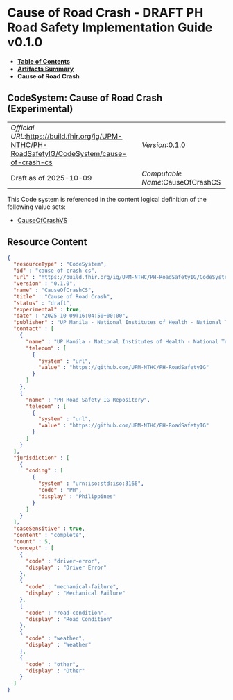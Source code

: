 # Cause of Road Crash - DRAFT PH Road Safety Implementation Guide v0.1.0

* [**Table of Contents**](toc.md)
* [**Artifacts Summary**](artifacts.md)
* **Cause of Road Crash**

## CodeSystem: Cause of Road Crash (Experimental) 

| | |
| :--- | :--- |
| *Official URL*:https://build.fhir.org/ig/UPM-NTHC/PH-RoadSafetyIG/CodeSystem/cause-of-crash-cs | *Version*:0.1.0 |
| Draft as of 2025-10-09 | *Computable Name*:CauseOfCrashCS |

 This Code system is referenced in the content logical definition of the following value sets: 

* [CauseOfCrashVS](ValueSet-cause-of-crash-vs.md)



## Resource Content

```json
{
  "resourceType" : "CodeSystem",
  "id" : "cause-of-crash-cs",
  "url" : "https://build.fhir.org/ig/UPM-NTHC/PH-RoadSafetyIG/CodeSystem/cause-of-crash-cs",
  "version" : "0.1.0",
  "name" : "CauseOfCrashCS",
  "title" : "Cause of Road Crash",
  "status" : "draft",
  "experimental" : true,
  "date" : "2025-10-09T16:04:50+00:00",
  "publisher" : "UP Manila - National Institutes of Health - National Telehealth Center",
  "contact" : [
    {
      "name" : "UP Manila - National Institutes of Health - National Telehealth Center",
      "telecom" : [
        {
          "system" : "url",
          "value" : "https://github.com/UPM-NTHC/PH-RoadSafetyIG"
        }
      ]
    },
    {
      "name" : "PH Road Safety IG Repository",
      "telecom" : [
        {
          "system" : "url",
          "value" : "https://github.com/UPM-NTHC/PH-RoadSafetyIG"
        }
      ]
    }
  ],
  "jurisdiction" : [
    {
      "coding" : [
        {
          "system" : "urn:iso:std:iso:3166",
          "code" : "PH",
          "display" : "Philippines"
        }
      ]
    }
  ],
  "caseSensitive" : true,
  "content" : "complete",
  "count" : 5,
  "concept" : [
    {
      "code" : "driver-error",
      "display" : "Driver Error"
    },
    {
      "code" : "mechanical-failure",
      "display" : "Mechanical Failure"
    },
    {
      "code" : "road-condition",
      "display" : "Road Condition"
    },
    {
      "code" : "weather",
      "display" : "Weather"
    },
    {
      "code" : "other",
      "display" : "Other"
    }
  ]
}

```
